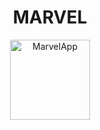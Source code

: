 <h1 align="center">MARVEL</h1>
<p align="center">
<img alt="MarvelApp" height="128px" width="128px" src="https://terrigen-cdn-dev.marvel.com/content/prod/1x/marvel-logo-card-1560x876_2.jpg">
</p>
<h1 align="center"><a href="https://krantibrid98.github.io/Marvel/"></h1>
